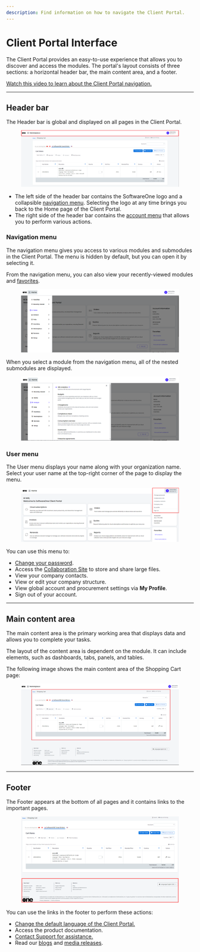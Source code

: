 ```yaml
---
description: Find information on how to navigate the Client Portal.
---
```


# Client Portal Interface

The Client Portal provides an easy-to-use experience that allows you to discover and access the modules. The portal's layout consists of three sections: a horizontal header bar, the main content area, and a footer.&#x20;

[Watch this video to learn about the Client Portal navigation.](https://vimeo.com/889170042)

***

## Header bar

The Header bar is global and displayed on all pages in the Client Portal.

<figure><img src="../.gitbook/assets/image (266).png" alt=""><figcaption></figcaption></figure>

* The left side of the header bar contains the SoftwareOne logo and a collapsible [navigation menu](navigate-the-home-page.md#navigation-menu). Selecting the logo at any time brings you back to the Home page of the Client Portal.
* The right side of the header bar contains the [account menu](navigate-the-home-page.md#account-menu) that allows you to perform various actions.

### Navigation menu

The navigation menu gives you access to various modules and submodules in the Client Portal. The menu is hidden by default, but you can open it by selecting it.&#x20;

From the navigation menu, you can also view your recently-viewed modules and [favorites](favorites.md).

<figure><img src="../.gitbook/assets/image (256).png" alt=""><figcaption></figcaption></figure>

When you select a module from the navigation menu, all of the nested submodules are displayed.

<figure><img src="../.gitbook/assets/image (257).png" alt=""><figcaption></figcaption></figure>

### User menu

The User menu displays your name along with your organization name. Select your user name at the top-right corner of the page to display the menu.&#x20;

<figure><img src="../.gitbook/assets/image (263).png" alt=""><figcaption></figcaption></figure>

You can use this menu to:

* [Change your password](password-reset.md).
* Access the [Collaboration Site](../administration/collaboration-site/) to store and share large files.
* View your company contacts.
* View or edit your company structure.&#x20;
* View global account and procurement settings via **My Profile**.
* Sign out of your account.

***

## Main content area

The main content area is the primary working area that displays data and allows you to complete your tasks.&#x20;

The layout of the content area is dependent on the module.  It can include elements, such as dashboards, tabs, panels, and tables.&#x20;

The following image shows the main content area of the Shopping Cart page:

<figure><img src="../.gitbook/assets/image (267).png" alt=""><figcaption></figcaption></figure>

***

## Footer

The Footer appears at the bottom of all pages and it contains links to the important pages.

<figure><img src="../.gitbook/assets/image (269).png" alt=""><figcaption></figcaption></figure>

You can use the links in the footer to perform these actions:

* [Change the default language of the Client Portal.](language-settings.md)
* Access the product documentation.
* [Contact Support for assistance. ](../help-and-support/getting-support.md)
* Read our [blogs](https://www.softwareone.com/en/blog/articles) and [media releases](https://www.softwareone.com/en/media-releases).
